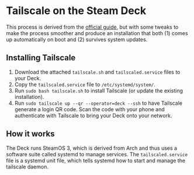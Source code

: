 # Tailscale on the Steam Deck

This process is derived from the [official guide][official-guide], but with some
tweaks to make the process smoother and produce an installation that both (1)
comes up automatically on boot and (2) survives system updates.

## Installing Tailscale

1. Download the attached `tailscale.sh` and `tailscaled.service` files to your
   Deck.
2. Copy the `tailscaled.service` file to `/etc/systemd/system/`.
3. Run `sudo bash tailscale.sh` to install Tailscale (or update the existing
   installation).
4. Run `sudo tailscale up --qr --operator=deck --ssh` to have Tailscale generate
   a login QR code. Scan the code with your phone and authenticate with
   Tailscale to bring your Deck onto your network.

[official-guide]: https://tailscale.com/blog/steam-deck/

## How it works

The Deck runs SteamOS 3, which is derived from Arch and thus uses a software
suite called systemd to manage services. The `tailscaled.service` file is a
systemd unit file, which tells systemd how to start and manage the tailscale
daemon.
